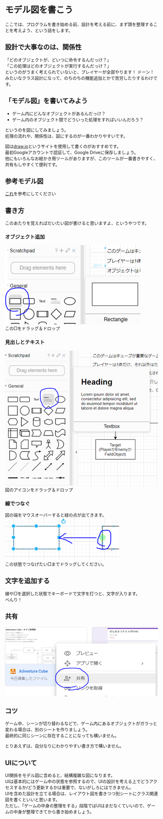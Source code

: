 # モデル図を書こう

ここでは、プログラムを書き始める前、設計を考える前に、まず頭を整理することを考えよう、という話をします。  


## 設計で大事なのは、関係性
「どのオブジェクトが、どいつに命令するんだっけ？」  
「この処理はどのオブジェクトが実行するんだっけ？」  
というのがうまく考えられていないと、プレイヤーが全部やります！ ドーン！  
みたいなクラス設計になって、のちのちの機能追加とかで苦労したりするわけです。  


## 「モデル図」を書いてみよう
- ゲーム内にどんなオブジェクトがあるんだっけ？
- ゲーム内のオブジェクト間でどういった処理をすればいいんだろう？

というのを図にしてみましょう。  
処理の流れや、関係性は、図にするのが一番わかりやすいです。  

図は[draw.io](https://app.diagrams.net)というサイトを使用して書くのがおすすめです。    
最初Googleアカウントで認証して、Google Driveに保存しましょう。  
他にもいろんなお絵かき用ツールがありますが、このツールが一番書きやすく、共有もしやすくて便利です。  


## 参考モデル図
[これ](https://drive.google.com/file/d/1AGBb4x475yDodN1rEB2hy7n1GNDGUomo/view?usp=sharing)を参考にしてください


## 書き方
このあたりを覚えればだいたい図が書けると思いますよ、というやつです。  

### オブジェクト追加
![](assets/markdown-img-paste-20201013154358583.png)  
この□をドラッグ＆ドロップ  

### 見出しとテキスト
![](assets/markdown-img-paste-20201013153655525.png)  
図のアイコンをドラッグ＆ドロップ  

### 線でつなぐ
図の端をマウスオーバーすると緑の点が出てきます。  
![](assets/markdown-img-paste-2020101315453516.png)  
この状態でつなげたい□までドラッグしてください。  

## 文字を追加する
線や□を選択した状態でキーボードで文字を打つと、文字が入ります。  
べんり！  

## 共有
![](assets/markdown-img-paste-20201013161533988.png)

## コツ
ゲーム中、シーンが切り替わるなどで、ゲーム内にあるオブジェクトがガラっと変わる場合は、別のシートを作りましょう。  
最終的に同じシーンに存在することになっても構いません。  

とりあえずは、自分なりにわかりやすい書き方で構いません。  


## UIについて
UI関係をモデル図に含めると、結構複雑な図になります。  
UIは基本的にはゲーム中の状態を参照するので、UIの設計を考える上でどうアクセスするか/どう更新するかは重要で、ないがしろにはできません。  
UIを含めた設計を立てる場合は、レイアウト図を書きつつ別シートにクラス関連図を書くといいと思います。  
ただし、「ゲームの中身の整理をする」段階ではUIはまだなくていいので、ゲームの中身が整理できてから書き始めましょう。  
